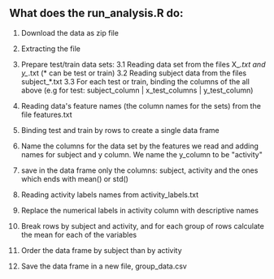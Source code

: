 ## What does the run_analysis.R do:

1. Download the data as zip file

2. Extracting the file

3. Prepare test/train data sets:
  3.1 Reading data set from the files X_*.txt and y_*.txt (* can be test or train)
  3.2 Reading subject data from the files subject_*.txt
  3.3 For each test or train, binding the columns of the all above (e.g for test: subject_column | x_test_columns | y_test_column)

4. Reading data's feature names (the column names for the sets) from the file features.txt

5. Binding test and train by rows to create a single data frame

6. Name the columns for the data set by the features we read and adding names for subject and y column. We name the y_column to be "activity"

7. save in the data frame only the columns: subject, activity and the ones which ends with mean() or std()

8. Reading activity labels names from activity_labels.txt

9. Replace the numerical labels in activity column with descriptive names

10. Break rows by subject and activity, and for each group of rows calculate the mean for each of the variables

11. Order the data frame by subject than by activity

11. Save the data frame in a new file, group_data.csv
